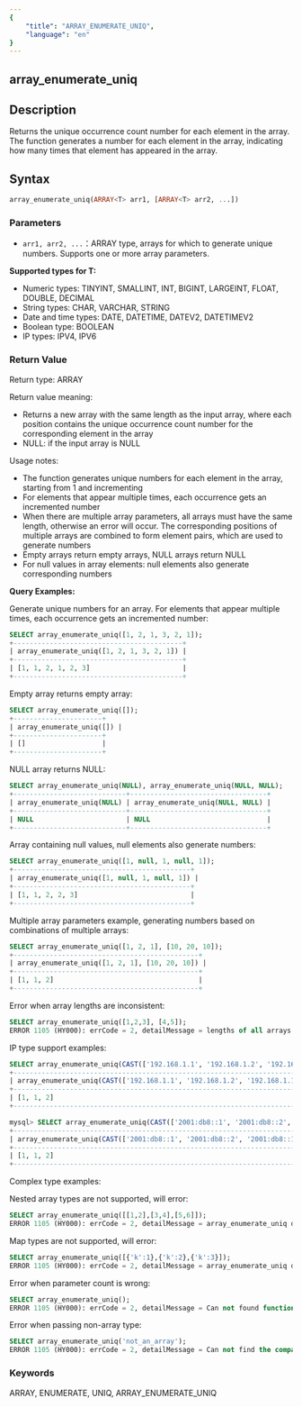 ```yaml
---
{
    "title": "ARRAY_ENUMERATE_UNIQ",
    "language": "en"
}
---
```


## array_enumerate_uniq

<version since="2.0.0">

</version>

## Description

Returns the unique occurrence count number for each element in the array. The function generates a number for each element in the array, indicating how many times that element has appeared in the array.

## Syntax

```sql
array_enumerate_uniq(ARRAY<T> arr1, [ARRAY<T> arr2, ...])
```

### Parameters

- `arr1, arr2, ...`：ARRAY<T> type, arrays for which to generate unique numbers. Supports one or more array parameters.

**Supported types for T:**
- Numeric types: TINYINT, SMALLINT, INT, BIGINT, LARGEINT, FLOAT, DOUBLE, DECIMAL
- String types: CHAR, VARCHAR, STRING
- Date and time types: DATE, DATETIME, DATEV2, DATETIMEV2
- Boolean type: BOOLEAN
- IP types: IPV4, IPV6

### Return Value

Return type: ARRAY<BIGINT>

Return value meaning:
- Returns a new array with the same length as the input array, where each position contains the unique occurrence count number for the corresponding element in the array
- NULL: if the input array is NULL

Usage notes:
- The function generates unique numbers for each element in the array, starting from 1 and incrementing
- For elements that appear multiple times, each occurrence gets an incremented number
- When there are multiple array parameters, all arrays must have the same length, otherwise an error will occur. The corresponding positions of multiple arrays are combined to form element pairs, which are used to generate numbers
- Empty arrays return empty arrays, NULL arrays return NULL
- For null values in array elements: null elements also generate corresponding numbers

**Query Examples:**

Generate unique numbers for an array. For elements that appear multiple times, each occurrence gets an incremented number:
```sql
SELECT array_enumerate_uniq([1, 2, 1, 3, 2, 1]);
+------------------------------------------+
| array_enumerate_uniq([1, 2, 1, 3, 2, 1]) |
+------------------------------------------+
| [1, 1, 2, 1, 2, 3]                       |
+------------------------------------------+
```

Empty array returns empty array:
```sql
SELECT array_enumerate_uniq([]);
+----------------------+
| array_enumerate_uniq([]) |
+----------------------+
| []                   |
+----------------------+
```

NULL array returns NULL:
```sql
SELECT array_enumerate_uniq(NULL), array_enumerate_uniq(NULL, NULL);
+----------------------------+----------------------------------+
| array_enumerate_uniq(NULL) | array_enumerate_uniq(NULL, NULL) |
+----------------------------+----------------------------------+
| NULL                       | NULL                             |
+----------------------------+----------------------------------+
```

Array containing null values, null elements also generate numbers:
```sql
SELECT array_enumerate_uniq([1, null, 1, null, 1]);
+--------------------------------------------+
| array_enumerate_uniq([1, null, 1, null, 1]) |
+--------------------------------------------+
| [1, 1, 2, 2, 3]                            |
+--------------------------------------------+
```

Multiple array parameters example, generating numbers based on combinations of multiple arrays:
```sql
SELECT array_enumerate_uniq([1, 2, 1], [10, 20, 10]);
+----------------------------------------------+
| array_enumerate_uniq([1, 2, 1], [10, 20, 10]) |
+----------------------------------------------+
| [1, 1, 2]                                    |
+----------------------------------------------+
```

Error when array lengths are inconsistent:
```sql
SELECT array_enumerate_uniq([1,2,3], [4,5]);
ERROR 1105 (HY000): errCode = 2, detailMessage = lengths of all arrays of function array_enumerate_uniq must be equal.
```

IP type support examples:
```sql
SELECT array_enumerate_uniq(CAST(['192.168.1.1', '192.168.1.2', '192.168.1.1'] AS ARRAY<IPV4>));
+------------------------------------------------------------------------------------------+
| array_enumerate_uniq(CAST(['192.168.1.1', '192.168.1.2', '192.168.1.1'] AS ARRAY<IPV4>)) |
+------------------------------------------------------------------------------------------+
| [1, 1, 2]                                                                                |
+------------------------------------------------------------------------------------------+

mysql> SELECT array_enumerate_uniq(CAST(['2001:db8::1', '2001:db8::2', '2001:db8::1'] AS ARRAY<IPV6>));
+------------------------------------------------------------------------------------------+
| array_enumerate_uniq(CAST(['2001:db8::1', '2001:db8::2', '2001:db8::1'] AS ARRAY<IPV6>)) |
+------------------------------------------------------------------------------------------+
| [1, 1, 2]                                                                                |
+------------------------------------------------------------------------------------------+
```

Complex type examples:

Nested array types are not supported, will error:
```sql
SELECT array_enumerate_uniq([[1,2],[3,4],[5,6]]);
ERROR 1105 (HY000): errCode = 2, detailMessage = array_enumerate_uniq does not support type ARRAY<ARRAY<TINYINT>>, expression is array_enumerate_uniq([[1, 2], [3, 4], [5, 6]])
```

Map types are not supported, will error:
```sql
SELECT array_enumerate_uniq([{'k':1},{'k':2},{'k':3}]);
ERROR 1105 (HY000): errCode = 2, detailMessage = array_enumerate_uniq does not support type ARRAY<MAP<VARCHAR(1),TINYINT>>, expression is array_enumerate_uniq([map('k', 1), map('k', 2), map('k', 3)])
```

Error when parameter count is wrong:
```sql
SELECT array_enumerate_uniq();
ERROR 1105 (HY000): errCode = 2, detailMessage = Can not found function 'array_enumerate_uniq' which has 0 arity. Candidate functions are: [array_enumerate_uniq(Expression, Expression...)]
```

Error when passing non-array type:
```sql
SELECT array_enumerate_uniq('not_an_array');
ERROR 1105 (HY000): errCode = 2, detailMessage = Can not find the compatibility function signature: array_enumerate_uniq(VARCHAR(12))
```

### Keywords

ARRAY, ENUMERATE, UNIQ, ARRAY_ENUMERATE_UNIQ
